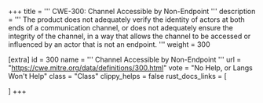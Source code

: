 +++
title = '''
CWE-300: Channel Accessible by Non-Endpoint
'''
description	= '''
The product does not adequately verify the identity of actors at both ends of a communication channel, or does not adequately ensure the integrity of the channel, in a way that allows the channel to be accessed or influenced by an actor that is not an endpoint.
'''
weight = 300

[extra]
id = 300
name = '''
Channel Accessible by Non-Endpoint
'''
url = "https://cwe.mitre.org/data/definitions/300.html"
vote = "No Help, or Langs Won't Help"
class = "Class"
clippy_helps = false
rust_docs_links = [
	
]
+++
